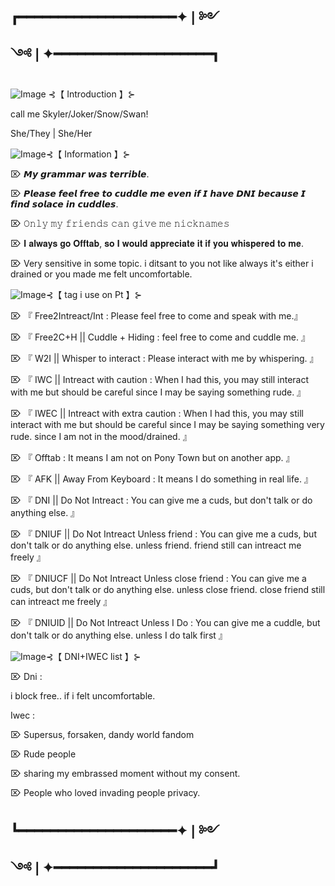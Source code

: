 ## ┏━━━━━━━━━━━━━━━━━━━━✦❘༻༺❘✦━━━━━━━━━━━━━━━━━━━━┓

![Image](https://github.com/user-attachments/assets/6766c710-73db-4f00-8e98-311855be0e7b) ⊰【 Introduction 】⊱

call me Skyler/Joker/Snow/Swan!

She/They | She/Her

![Image](https://github.com/user-attachments/assets/6766c710-73db-4f00-8e98-311855be0e7b)⊰【 Information 】⊱

⌦ 𝙈𝙮 𝙜𝙧𝙖𝙢𝙢𝙖𝙧 𝙬𝙖𝙨 𝙩𝙚𝙧𝙧𝙞𝙗𝙡𝙚.

⌦ 𝙋𝙡𝙚𝙖𝙨𝙚 𝙛𝙚𝙚𝙡 𝙛𝙧𝙚𝙚 𝙩𝙤 𝙘𝙪𝙙𝙙𝙡𝙚 𝙢𝙚 𝙚𝙫𝙚𝙣 𝙞𝙛 𝙄 𝙝𝙖𝙫𝙚 𝘿𝙉𝙄 𝙗𝙚𝙘𝙖𝙪𝙨𝙚 𝙄 𝙛𝙞𝙣𝙙 𝙨𝙤𝙡𝙖𝙘𝙚 𝙞𝙣 𝙘𝙪𝙙𝙙𝙡𝙚𝙨.

⌦ 𝙾𝚗𝚕𝚢 𝚖𝚢 𝚏𝚛𝚒𝚎𝚗𝚍𝚜 𝚌𝚊𝚗 𝚐𝚒𝚟𝚎 𝚖𝚎 𝚗𝚒𝚌𝚔𝚗𝚊𝚖𝚎𝚜

⌦ 𝐈 𝐚𝐥𝐰𝐚𝐲𝐬 𝐠𝐨 𝐎𝐟𝐟𝐭𝐚𝐛, 𝐬𝐨 𝐈 𝐰𝐨𝐮𝐥𝐝 𝐚𝐩𝐩𝐫𝐞𝐜𝐢𝐚𝐭𝐞 𝐢𝐭 𝐢𝐟 𝐲𝐨𝐮 𝐰𝐡𝐢𝐬𝐩𝐞𝐫𝐞𝐝 𝐭𝐨 𝐦𝐞.

⌦ Very sensitive in some topic. i ditsant to you not like always it's either i drained or you made me felt uncomfortable.

![Image](https://github.com/user-attachments/assets/6766c710-73db-4f00-8e98-311855be0e7b)⊰【 tag i use on Pt 】⊱

⌦ 『 Free2Intreact/Int : Please feel free to come and speak with me.』

⌦ 『 Free2C+H || Cuddle + Hiding : feel free to come and cuddle me. 』

⌦ 『 W2I || Whisper to interact : Please interact with me by whispering. 』

⌦ 『 IWC || Intreact with caution : When I had this, you may still interact with me but should be careful since I may be saying something rude. 』

⌦ 『 IWEC || Intreact with extra caution : When I had this, you may still interact with me but should be careful since I may be saying something very rude. since I am not in the mood/drained. 』

⌦ 『 Offtab : It means I am not on Pony Town but on another app. 』

⌦ 『 AFK || Away From Keyboard : It means I do something in real life. 』

⌦ 『 DNI || Do Not Intreact : You can give me a cuds, but don't talk or do anything else. 』

⌦ 『 DNIUF || Do Not Intreact Unless friend : You can give me a cuds, but don't talk or do anything else. unless friend. friend still can intreact me freely 』

⌦ 『 DNIUCF || Do Not Intreact Unless close friend : You can give me a cuds, but don't talk or do anything else. unless close friend. close friend still can intreact me freely 』

⌦ 『 DNIUID || Do Not Intreact Unless I Do : You can give me a cuddle, but don't talk or do anything else. unless I do talk first 』

![Image](https://github.com/user-attachments/assets/6766c710-73db-4f00-8e98-311855be0e7b)⊰【 DNI+IWEC list 】⊱


⌦ Dni :

i block free.. if i felt uncomfortable.

Iwec :

⌦ Supersus, forsaken, dandy world fandom

⌦ Rude people

⌦ sharing my embrassed moment without my consent.

⌦ People who loved invading people privacy.



## ┗━━━━━━━━━━━━━━━━━━━━✦❘༻༺❘✦━━━━━━━━━━━━━━━━━━━━┛

<!--
**JokeOnYou-hihihi/JokeOnYou-hihihi** is a ✨ _special_ ✨ repository because its `README.md` (this file) appears on your GitHub profile.

Here are some ideas to get you started:

- 🔭 I’m currently working on ...
- 🌱 I’m currently learning ...
- 👯 I’m looking to collaborate on ...
- 🤔 I’m looking for help with ...
- 💬 Ask me about ...
- 📫 How to reach me: ...
- 😄 Pronouns: ...
- ⚡ Fun fact: ...
-->
